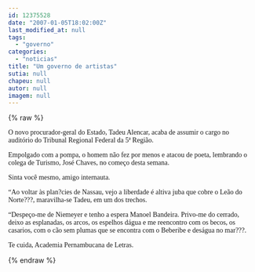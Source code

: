 ```yaml
---
id: 12375528
date: "2007-01-05T18:02:00Z"
last_modified_at: null
tags:
  - "governo"
categories:
  - "noticias"
title: "Um governo de artistas"
sutia: null
chapeu: null
autor: null
imagem: null
---
```

{% raw %}
<p><P><FONT face=Verdana>O novo procurador-geral do Estado, Tadeu Alencar, acaba de assumir o cargo no auditório do Tribunal Regional Federal da 5ª Região.</FONT></P></p>
<p><P><FONT face=Verdana>Empolgado com a pompa, o homem não fez por menos e atacou de poeta, lembrando o colega de Turismo, José Chaves, no começo desta semana.</FONT></P></p>
<p><P><FONT face=Verdana>Sinta você mesmo, amigo internauta.</FONT></P></p>
<p><P><FONT face=Verdana>“Ao voltar às plan?cies de Nassau, vejo a liberdade é altiva juba que cobre o Leão do Norte???, maravilha-se Tadeu, em um dos trechos.</FONT></P></p>
<p><P><FONT face=Verdana>“Despeço-me de Niemeyer e tenho a espera Manoel Bandeira. Privo-me do cerrado, deixo as esplanadas, os arcos, os espelhos dágua e me reencontro com os becos, os casarios, com o cão sem plumas que se encontra com o Beberibe e deságua no mar???.</FONT></P></p>
<p><P><FONT face=Verdana>Te cuida, Academia Pernambucana de Letras.</FONT></P> </p>
{% endraw %}